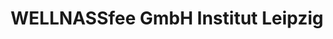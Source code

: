 ---
title: "WELLNASSfee GmbH Institut Leipzig"
url: /leipzig/wellnassfee-gmbh-institut-leipzig/
shop: Kosmetik
---